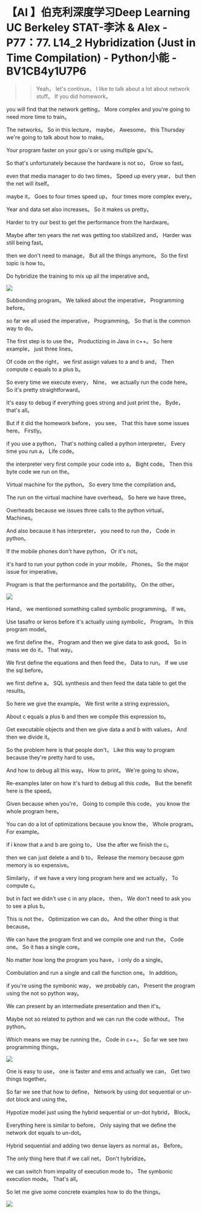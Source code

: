 # 【AI 】伯克利深度学习Deep Learning UC Berkeley STAT-李沐 & Alex - P77：77. L14_2 Hybridization (Just in Time Compilation) - Python小能 - BV1CB4y1U7P6

 >> Yeah， let's continue。 I like to talk about a lot about network stuff。 If you did homework。

 you will find that the network getting， More complex and you're going to need more time to train。

 The networks。 So in this lecture， maybe， Awesome， this Thursday we're going to talk about how to make。

 Your program faster on your gpu's or using multiple gpu's。

 So that's unfortunately because the hardware is not so， Grow so fast。

 even that media manager to do two times， Speed up every year， but then the net will itself。

 maybe it， Goes to four times speed up， four times more complex every。

 Year and data set also increases。 So it makes us pretty。

 Harder to try our best to get the performance from the hardware。

 Maybe after ten years the net was getting too stabilized and， Harder was still being fast。

 then we don't need to manage， But all the things anymore。 So the first topic is how to。

 Do hybridize the training to mix up all the imperative and。



![](img/c6e8dda0102da41ee5bffe308ddd7c2b_1.png)

 Subbonding program。 We talked about the imperative， Programming before。

 so far we all used the imperative， Programming。 So that is the common way to do。

 The first step is to use the， Productizing in Java in c++。 So here example， just three lines。

 Of code on the right， we first assign values to a and b and， Then compute c equals to a plus b。

 So every time we execute every， Nine， we actually run the code here。 So it's pretty straightforward。

 It's easy to debug if everything goes strong and just print the， Byde， that's all。

 But if it did the homework before， you see， That this have some issues here。 Firstly。

 if you use a python， That's nothing called a python interpreter。 Every time you run a， Life code。

 the interpreter very first compile your code into a， Bight code。 Then this byte code we run on the。

 Virtual machine for the python。 So every time the compilation and。

 The run on the virtual machine have overhead。 So here we have three。

 Overheads because we issues three calls to the python virtual， Machines。

 And also because it has interpreter， you need to run the， Code in python。

 If the mobile phones don't have python， Or it's not。

 it's hard to run your python code in your mobile， Phones。 So the major issue for imperative。

 Program is that the performance and the portability。 On the other。



![](img/c6e8dda0102da41ee5bffe308ddd7c2b_3.png)

 Hand， we mentioned something called symbolic programming。 If we。

 Use tasafro or keros before it's actually using symbolic， Program。 In this program model。

 we first define the， Program and then we give data to ask good。 So in mass we do it， That way。

 We first define the equations and then feed the， Data to run。 If we use the sql before。

 we first define a， SQL synthesis and then feed the data table to get the results。

 So here we give the example。 We first write a string expression。

 About c equals a plus b and then we compile this expression to。

 Get executable objects and then we give data a and b with values， And then we divide it。

 So the problem here is that people don't， Like this way to program because they're pretty hard to use。

 And how to debug all this way。 How to print。 We're going to show。

 Re-examples later on how it's hard to debug all this code。 But the benefit here is the speed。

 Given because when you're， Going to compile this code， you know the whole program here。

 You can do a lot of optimizations because you know the， Whole program。 For example。

 if i know that a and b are going to， Use the after we finish the c。

 then we can just delete a and b to， Release the memory because gpm memory is so expensive。

 Similarly， if we have a very long program here and we actually， To compute c。

 but in fact we didn't use c in any place， then， We don't need to ask you to see a plus b。

 This is not the， Optimization we can do。 And the other thing is that because。

 We can have the program first and we compile one and run the， Code one。 So it has a single core。

 No matter how long the program you have， i only do a single。

 Combulation and run a single and call the function one。 In addition。

 if you're using the symbonic way， we probably can， Present the program using the not so python way。

 We can present by an intermediate presentation and then it's。

 Maybe not so related to python and we can run the code without， The python。

 Which means we may be running the， Code in c++。 So far we see two programming things。



![](img/c6e8dda0102da41ee5bffe308ddd7c2b_5.png)

 One is easy to use， one is faster and ems and actually we can， Get two things together。

 So far we see that how to define， Network by using dot sequential or un-dot block and using the。

 Hypotize model just using the hybrid sequential or un-dot hybrid， Block。

 Everything here is similar to before， Only saying that we define the network dot equals to un-dot。

 Hybrid sequential and adding two dense layers as normal as， Before。

 The only thing here that if we call net， Don't hybridize。

 we can switch from impality of execution mode to， The symbonic execution mode。 That's all。

 So let me give some concrete examples how to do the things。



![](img/c6e8dda0102da41ee5bffe308ddd7c2b_7.png)